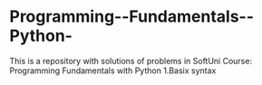 # Programming--Fundamentals--Python-
This is a repository with solutions of problems in SoftUni Course: Programming Fundamentals with Python
1.Basix syntax

